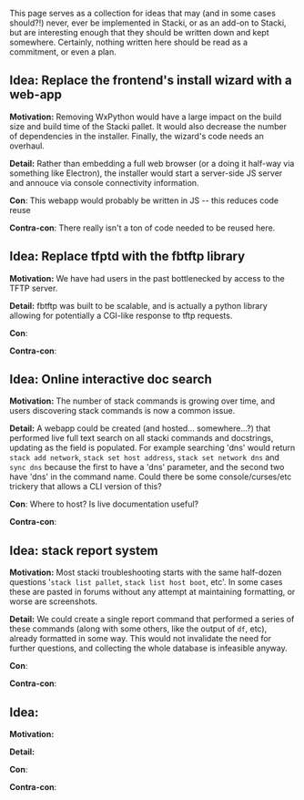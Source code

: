 This page serves as a collection for ideas that may (and in some cases should?!) never, ever be implemented in Stacki, or as an add-on to Stacki, but are interesting enough that they should be written down and kept somewhere.  Certainly, nothing written here should be read as a commitment, or even a plan.


## Idea: Replace the frontend's install wizard with a web-app

__Motivation:__ Removing WxPython would have a large impact on the build size and build time of the Stacki pallet.  It would also decrease the number of dependencies in the installer.  Finally, the wizard's code needs an overhaul.

__Detail:__ Rather than embedding a full web browser (or a doing it half-way via something like Electron), the installer would start a server-side JS server and annouce via console connectivity information.

__Con__: This webapp would probably be written in JS -- this reduces code reuse

__Contra-con__: There really isn't a ton of code needed to be reused here.


## Idea: Replace tfptd with the fbtftp library

__Motivation:__ We have had users in the past bottlenecked by access to the TFTP server.

__Detail:__ fbtftp was built to be scalable, and is actually a python library allowing for potentially a CGI-like response to tftp requests.

__Con__: 

__Contra-con__: 


## Idea: Online interactive doc search

__Motivation:__ The number of stack commands is growing over time, and users discovering stack commands is now a common issue.

__Detail:__ A webapp could be created (and hosted... somewhere...?) that performed live full text search on all stacki commands and docstrings, updating as the field is populated.  For example searching 'dns' would return `stack add network`, `stack set host address`, `stack set network dns` and `sync dns` because the first to have a 'dns' parameter, and the second two have 'dns' in the command name.  Could there be some console/curses/etc trickery that allows a CLI version of this?

__Con__: Where to host?  Is live documentation useful?

__Contra-con__: 


## Idea: stack report system

__Motivation:__ Most stacki troubleshooting starts with the same half-dozen questions '`stack list pallet`, `stack list host boot`, etc'.  In some cases these are pasted in forums without any attempt at maintaining formatting, or worse are screenshots.

__Detail:__ We could create a single report command that performed a series of these commands (along with some others, like the output of `df`, etc), already formatted in some way.  This would not invalidate the need for further questions, and collecting the whole database is infeasible anyway.

__Con__: 

__Contra-con__: 



## Idea: 

__Motivation:__ 

__Detail:__ 

__Con__: 

__Contra-con__: 
